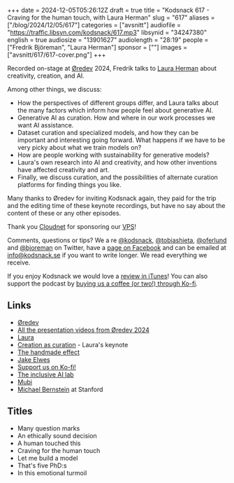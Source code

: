+++
date = 2024-12-05T05:26:12Z
draft = true
title = "Kodsnack 617 - Craving for the human touch, with Laura Herman"
slug = "617"
aliases = ["/blog/2024/12/05/617"]
categories = ["avsnitt"]
audiofile = "https://traffic.libsyn.com/kodsnack/617.mp3"
libsynid = "34247380"
english = true
audiosize = "13901627"
audiolength = "28:19"
people = ["Fredrik Björeman", "Laura Herman"]
sponsor = [""]
images = ["avsnitt/617/617-cover.png"]
+++

Recorded on-stage at [Øredev](https://oredev.org/) 2024, Fredrik talks to [Laura Herman](https://www.lauramherman.work/about-me) about creativity, creation, and AI.

Among other things, we discuss:
* How the perspectives of different groups differ, and Laura talks about the many factors which inform how people feel about generative AI.
* Generative AI as curation. How and where in our work processes we want AI assistance.
* Dataset curation and specialized models, and how they can be important and interesting going forward. What happens if we have to be very picky about what we train models on?
* How are people working with sustainability for generative models?
* Laura's own research into AI and creativity, and how other inventions have affected creativity and art.
* Finally, we discuss curation, and the possibilities of alternate curation platforms for finding things you like.

Many thanks to Øredev for inviting Kodsnack again, they paid for the trip and the editing time of these keynote recordings, but have no say about the content of these or any other episodes.

Thank you [Cloudnet](http://www.cloudnet.se) for sponsoring our [VPS](http://en.wikipedia.org/wiki/Virtual_private_server)!

Comments, questions or tips? We a	re [@kodsnack](https://www.twitter.com/kodsnack), [@tobiashieta](https://www.twitter.com/tobiashieta), [@oferlund](https://twitter.com/oferlund) and [@bjoreman](https://www.twitter.com/bjoreman) on Twitter, have a [page on Facebook](https://www.facebook.com/kodsnack) and can be emailed at [info@kodsnack.se](mailto:info@kodsnack.se) if you want to write longer. We read everything we receive.

If you enjoy Kodsnack we would love a [review in iTunes](http://itunes.apple.com/se/podcast/kodsnack/id561631498?l=en)! You can also support the podcast by <a href="https://ko-fi.com/kodsnack" rel="payment">buying us a coffee (or two!) through Ko-fi</a>.

## Links ##
* [Øredev](https://oredev.org/)
* [All the presentation videos from Øredev 2024](https://www.youtube.com/playlist?list=PLOUKmSqExtAFpg3krEd6CXr3uIyUgP97b)
* [Laura](https://www.lauramherman.work/about-me)
* [Creation as curation](https://www.youtube.com/watch?v=7D-ZLBev2d0&list=PLOUKmSqExtAFpg3krEd6CXr3uIyUgP97b&index=6) - Laura's keynote
* [The handmade effect](https://ucrisportal.univie.ac.at/en/publications/the-handmade-effect-whats-love-got-to-do-with-it)
* [Jake Elwes](https://www.jakeelwes.com/)
* [Support us on Ko-fi!](https://ko-fi.com/kodsnack)
* [The inclusive AI lab](https://theinclusiveailab.com/)
* [Mubi](https://mubi.com/en/se)
* [Michael Bernstein](https://profiles.stanford.edu/michael-bernstein?releaseVersion=10.8.0) at Stanford

## Titles ##
* Many question marks
* An ethically sound decision
* A human touched this
* Craving for the human touch
* Let me build a model
* That's five PhD:s
* In this emotional turmoil